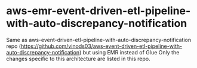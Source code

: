 # aws-emr-event-driven-etl-pipeline-with-auto-discrepancy-notification
Same as aws-event-driven-etl-pipeline-with-auto-discrepancy-notification repo (https://github.com/vinods03/aws-event-driven-etl-pipeline-with-auto-discrepancy-notification) but using EMR instead of Glue
Only the changes specific to this architecture are listed in this repo.

